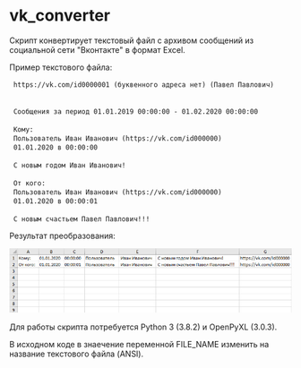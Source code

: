 # vk_converter
Скрипт конвертирует текстовый файл с архивом сообщений из социальной сети "Вконтакте" в формат Excel.

Пример текстового файла:
```
 https://vk.com/id0000001 (буквенного адреса нет) (Павел Павлович)
 
 
 Сообщения за период 01.01.2019 00:00:00 - 01.02.2020 00:00:00
 
 Кому:
 Пользователь Иван Иванович (https://vk.com/id000000)
 01.01.2020 в 00:00:00
 
 С новым годом Иван Иванович! 
 
 От кого:
 Пользователь Иван Иванович (https://vk.com/id000000)
 01.01.2020 в 00:00:01
 
 С новым счастьем Павел Павлович!!!
```
Результат преобразования:

![Image alt](https://github.com/JustDV/vk_converter/blob/master/screenshot.PNG)

Для работы скрипта потребуется Python 3 (3.8.2) и OpenPyXL (3.0.3). 

В исходном коде в знаечение переменной FILE_NAME изменить на название текстового файла (ANSI). 
